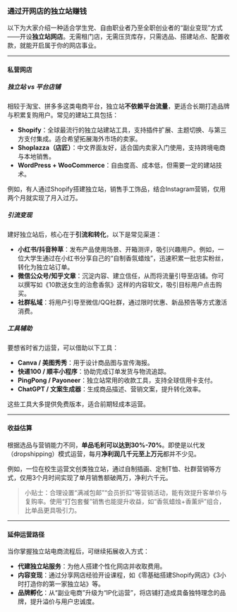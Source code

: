### 通过开网店的独立站赚钱

以下为大家介绍一种适合学生党、自由职业者乃至全职创业者的“副业变现”方式——开设**独立站网店**。无需租门店，无需压货库存，只需选品、搭建站点、配置收款，就能开启属于你的网店事业。

---

#### 私营网店

##### 独立站 vs 平台店铺

相较于淘宝、拼多多这类电商平台，独立站**不依赖平台流量**，更适合长期打造品牌与积累复购用户。常见的建站工具包括：

* **Shopify**：全球最流行的独立站建站工具，支持插件扩展、主题切换、与第三方支付集成。适合希望拓展海外市场的卖家。
* **Shoplazza（店匠）**：中文界面友好，适合国内卖家入门使用，支持跨境电商与本地销售。
* **WordPress + WooCommerce**：自由度高、成本低，但需要一定的建站技术。

例如，有人通过Shopify搭建独立站，销售手工饰品，结合Instagram营销，仅用两个月就实现了月入过万。

##### 引流变现

建好独立站后，核心在于**引流和转化**，以下是常见渠道：

* **小红书/抖音种草**：发布产品使用场景、开箱测评，吸引兴趣用户。例如，一位大学生通过在小红书分享自己的“自制香氛蜡烛”，迅速积累一批忠实粉丝，转化为独立站订单。
* **微信公众号/知乎文章**：沉淀内容、建立信任，从而将流量引导至店铺。你可以撰写如《10款送女生的治愈香氛》这样的内容软文，吸引目标用户点击购买。
* **社群私域**：将用户引导至微信/QQ社群，通过限时优惠、新品预告等方式激活消费。

##### 工具辅助

要想省时省力运营，可以借助以下工具：

* **Canva / 美图秀秀**：用于设计商品图与宣传海报。
* **快递100 / 顺丰小程序**：协助完成订单发货与物流追踪。
* **PingPong / Payoneer**：独立站常用的收款工具，支持全球信用卡支付。
* **ChatGPT / 文案生成器**：生成商品描述、营销文案，提升转化效率。

这些工具大多提供免费版本，适合前期轻成本运营。

---

#### 收益估算

根据选品与营销能力不同，**单品毛利可以达到30%-70%**。即使是以代发（dropshipping）模式运营，每月**净利润几千元至上万元**都并不少见。

例如，一位在校生运营文创类独立站，通过自制插画、定制T恤、社群营销等方式，仅用3个月时间实现了单月销售额破两万，净利六千元。

> 小贴士：合理设置“满减包邮”“会员折扣”等营销活动，能有效提升客单价与复购率。使用“打包套餐”销售也能提升收益，如“香氛蜡烛+香薰炉”组合，比单品更具吸引力。

---

#### 延伸运营路径

当你掌握独立站电商流程后，可继续拓展收入方式：

* **代建独立站服务**：为他人搭建个性化网店并收取费用。
* **内容变现**：通过分享网店经验开设课程，如《零基础搭建Shopify网店》《3小时打造你的第一家独立站》等。
* **品牌孵化**：从“副业电商”升级为“IP化运营”，将店铺打造成具备独特理念的品牌，提升溢价与用户忠诚度。